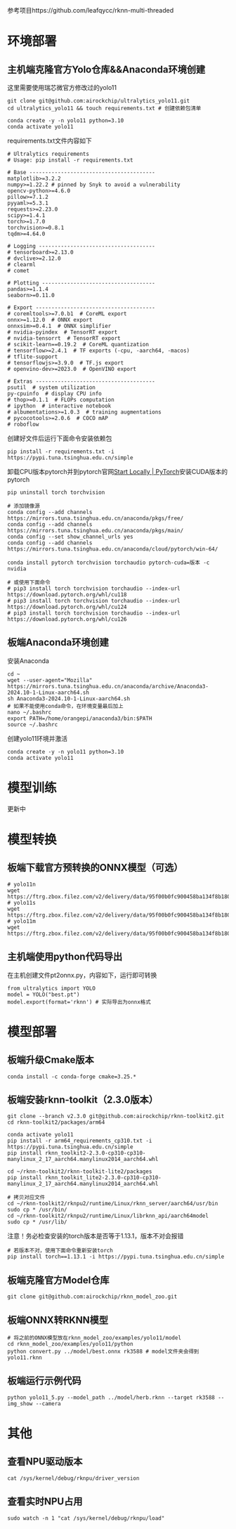 参考项目https://github.com/leafqycc/rknn-multi-threaded
# 环境部署

## 主机端克隆官方Yolo仓库&\&Anaconda环境创建

这里需要使用瑞芯微官方修改过的yolo11

    git clone git@github.com:airockchip/ultralytics_yolo11.git
    cd ultralytics_yolo11 && touch requirements.txt # 创建依赖包清单

    conda create -y -n yolo11 python=3.10
    conda activate yolo11

requirements.txt文件内容如下

    # Ultralytics requirements
    # Usage: pip install -r requirements.txt

    # Base ----------------------------------------
    matplotlib>=3.2.2
    numpy>=1.22.2 # pinned by Snyk to avoid a vulnerability
    opencv-python>=4.6.0
    pillow>=7.1.2
    pyyaml>=5.3.1
    requests>=2.23.0
    scipy>=1.4.1
    torch>=1.7.0
    torchvision>=0.8.1
    tqdm>=4.64.0

    # Logging -------------------------------------
    # tensorboard>=2.13.0
    # dvclive>=2.12.0
    # clearml
    # comet

    # Plotting ------------------------------------
    pandas>=1.1.4
    seaborn>=0.11.0

    # Export --------------------------------------
    # coremltools>=7.0.b1  # CoreML export
    onnx>=1.12.0  # ONNX export
    onnxsim>=0.4.1  # ONNX simplifier
    # nvidia-pyindex  # TensorRT export
    # nvidia-tensorrt  # TensorRT export
    # scikit-learn==0.19.2  # CoreML quantization
    # tensorflow>=2.4.1  # TF exports (-cpu, -aarch64, -macos)
    # tflite-support
    # tensorflowjs>=3.9.0  # TF.js export
    # openvino-dev>=2023.0  # OpenVINO export

    # Extras --------------------------------------
    psutil  # system utilization
    py-cpuinfo  # display CPU info
    # thop>=0.1.1  # FLOPs computation
    # ipython  # interactive notebook
    # albumentations>=1.0.3  # training augmentations
    # pycocotools>=2.0.6  # COCO mAP
    # roboflow

创建好文件后运行下面命令安装依赖包

    pip install -r requirements.txt -i https://pypi.tuna.tsinghua.edu.cn/simple

卸载CPU版本pytorch并到pytorch官网[Start Locally | PyTorch](https://pytorch.org/get-started/locally/)安装CUDA版本的pytorch

    pip uninstall torch torchvision

    # 添加镜像源
    conda config --add channels https://mirrors.tuna.tsinghua.edu.cn/anaconda/pkgs/free/
    conda config --add channels https://mirrors.tuna.tsinghua.edu.cn/anaconda/pkgs/main/
    conda config --set show_channel_urls yes
    conda config --add channels https://mirrors.tuna.tsinghua.edu.cn/anaconda/cloud/pytorch/win-64/

    conda install pytorch torchvision torchaudio pytorch-cuda=版本 -c nvidia

    # 或使用下面命令
    # pip3 install torch torchvision torchaudio --index-url https://download.pytorch.org/whl/cu118
    # pip3 install torch torchvision torchaudio --index-url https://download.pytorch.org/whl/cu124
    # pip3 install torch torchvision torchaudio --index-url https://download.pytorch.org/whl/cu126

## 板端Anaconda环境创建

安装Anaconda

    cd ~
    wget --user-agent="Mozilla" https://mirrors.tuna.tsinghua.edu.cn/anaconda/archive/Anaconda3-2024.10-1-Linux-aarch64.sh
    sh Anaconda3-2024.10-1-Linux-aarch64.sh
    # 如果不能使用conda命令，在环境变量最后加上
    nano ~/.bashrc
    export PATH=/home/orangepi/anaconda3/bin:$PATH
    source ~/.bashrc

创建yolo11环境并激活

    conda create -y -n yolo11 python=3.10
    conda activate yolo11

# 模型训练

更新中

# 模型转换

## 板端下载官方预转换的ONNX模型（可选）

    # yolo11n
    wget https://ftrg.zbox.filez.com/v2/delivery/data/95f00b0fc900458ba134f8b180b3f7a1/examples/yolo11/yolo11n.onnx
    # yolo11s
    wget https://ftrg.zbox.filez.com/v2/delivery/data/95f00b0fc900458ba134f8b180b3f7a1/examples/yolo11/yolo11s.onnx
    # yolo11m
    wget https://ftrg.zbox.filez.com/v2/delivery/data/95f00b0fc900458ba134f8b180b3f7a1/examples/yolo11/yolo11m.onnx

## 主机端使用python代码导出

在主机创建文件pt2onnx.py，内容如下，运行即可转换

    from ultralytics import YOLO
    model = YOLO("best.pt")
    model.export(format='rknn') # 实际导出为onnx格式

# 模型部署

## 板端升级Cmake版本

    conda install -c conda-forge cmake=3.25.*

## 板端安装rknn-toolkit（2.3.0版本）

    git clone --branch v2.3.0 git@github.com:airockchip/rknn-toolkit2.git
    cd rknn-toolkit2/packages/arm64

    conda activate yolo11
    pip install -r arm64_requirements_cp310.txt -i https://pypi.tuna.tsinghua.edu.cn/simple
    pip install rknn_toolkit2-2.3.0-cp310-cp310-manylinux_2_17_aarch64.manylinux2014_aarch64.whl

    cd ~/rknn-toolkit2/rknn-toolkit-lite2/packages
    pip install rknn_toolkit_lite2-2.3.0-cp310-cp310-manylinux_2_17_aarch64.manylinux2014_aarch64.whl

    # 拷贝对应文件
    cd ~/rknn-toolkit2/rknpu2/runtime/Linux/rknn_server/aarch64/usr/bin
    sudo cp * /usr/bin/
    cd ~/rknn-toolkit2/rknpu2/runtime/Linux/librknn_api/aarch64model 
    sudo cp * /usr/lib/


注意！务必检查安装的torch版本是否等于1.13.1，版本不对会报错

    # 若版本不对，使用下面命令重新安装torch
    pip install torch==1.13.1 -i https://pypi.tuna.tsinghua.edu.cn/simple

## 板端克隆官方Model仓库

    git clone git@github.com:airockchip/rknn_model_zoo.git

## 板端ONNX转RKNN模型

    # 将之前的ONNX模型放在rknn_model_zoo/examples/yolo11/model
    cd rknn_model_zoo/examples/yolo11/python
    python convert.py ../model/best.onnx rk3588 # model文件夹会得到yolo11.rknn

## 板端运行示例代码

    python yolo11_5.py --model_path ../model/herb.rknn --target rk3588 --img_show --camera

# 其他

## 查看NPU驱动版本

    cat /sys/kernel/debug/rknpu/driver_version

## 查看实时NPU占用

    sudo watch -n 1 "cat /sys/kernel/debug/rknpu/load"

